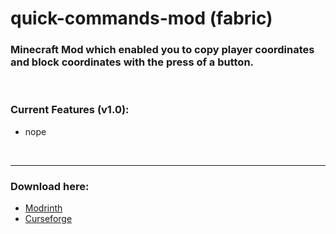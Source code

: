 # quick-commands-mod (fabric)
### Minecraft Mod which enabled you to copy player coordinates and block coordinates with the press of a button.

<br>

### Current Features (v1.0):
- nope

<br>
<hr>

### Download here:
- [Modrinth](https://modrinth.com/mod/quickcommands)
- [Curseforge](https://curseforge.com/minecraft/mc-mods/quickcommands)
